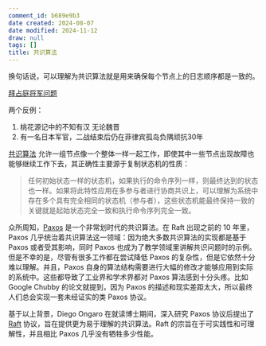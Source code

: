 ```yaml
---
comment_id: b689e9b3
date created: 2024-08-07
date modified: 2024-11-12
draw: null
tags: []
title: 共识算法
---
```

换句话说，可以理解为共识算法就是用来确保每个节点上的日志顺序都是一致的。

<!-- more -->

[拜占庭将军问题](拜占庭将军问题)

两个反例：

1. 桃花源记中的不知有汉 无论魏晋
2. 有一名日本军官，二战结束后仍在菲律宾孤岛负隅顽抗30年

[共识算法](1%20一切皆项目/搁置中/Q2：做CS的经典lab%201/Q2：做CS的经典lab/共识算法.md) 允许一组节点像一个整体一样一起工作，即使其中一些节点出现故障也能够继续工作下去，其正确性主要源于复制状态机的性质：

> 任何初始状态一样的状态机，如果执行的命令序列一样，则最终达到的状态也一样。如果将此特性应用在多参与者进行协商共识上，可以理解为系统中存在多个具有完全相同的状态机（参与者），这些状态机能最终保持一致的关键就是起始状态完全一致和执行命令序列完全一致。

众所周知，[Paxos](Paxos) 是一个非常划时代的共识算法。在 Raft 出现之前的 10 年里，Paxos 几乎统治着共识算法这一领域：因为绝大多数共识算法的实现都是基于 Paxos 或者受其影响，同时 Paxos 也成为了教学领域里讲解共识问题时的示例。但是不幸的是，尽管有很多工作都在尝试降低 Paxos 的复杂性，但是它依然十分难以理解。并且，Paxos 自身的算法结构需要进行大幅的修改才能够应用到实际的系统中。这些都导致了工业界和学术界都对 Paxos 算法感到十分头疼。比如 Google Chubby 的论文就提到，因为 Paxos 的描述和现实差距太大，所以最终人们总会实现一套未经证实的类 Paxos 协议。

基于以上背景，Diego Ongaro 在就读博士期间，深入研究 Paxos 协议后提出了 [Raft](1%20一切皆项目/搁置中/Q2：做CS的经典lab%201/Q2：做CS的经典lab/Raft.md) 协议，旨在提供更为易于理解的共识算法。Raft 的宗旨在于可实践性和可理解性，并且相比 Paxos 几乎没有牺牲多少性能。
